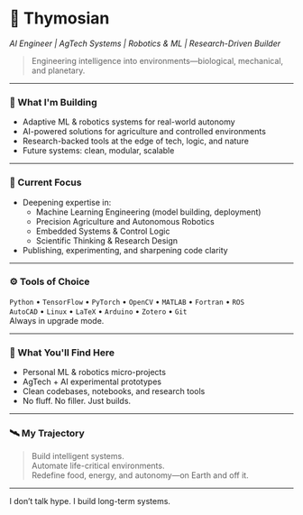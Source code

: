 # 🧠 Thymosian  
*AI Engineer | AgTech Systems | Robotics & ML | Research-Driven Builder*

> Engineering intelligence into environments—biological, mechanical, and planetary.

---

### 🧭 What I'm Building
- Adaptive ML & robotics systems for real-world autonomy  
- AI-powered solutions for agriculture and controlled environments  
- Research-backed tools at the edge of tech, logic, and nature  
- Future systems: clean, modular, scalable

---

### 🧪 Current Focus
- Deepening expertise in:
  - Machine Learning Engineering (model building, deployment)
  - Precision Agriculture and Autonomous Robotics
  - Embedded Systems & Control Logic
  - Scientific Thinking & Research Design
- Publishing, experimenting, and sharpening code clarity

---

### ⚙️ Tools of Choice
`Python` • `TensorFlow` • `PyTorch` • `OpenCV` • `MATLAB` • `Fortran` • `ROS`  
`AutoCAD` • `Linux` • `LaTeX` • `Arduino` • `Zotero` • `Git`  
Always in upgrade mode.

---

### 📁 What You'll Find Here
- Personal ML & robotics micro-projects  
- AgTech + AI experimental prototypes  
- Clean codebases, notebooks, and research tools  
- No fluff. No filler. Just builds.

---

### 🛰️ My Trajectory
> Build intelligent systems.  
> Automate life-critical environments.  
> Redefine food, energy, and autonomy—on Earth and off it.

---

I don’t talk hype. I build long-term systems.

